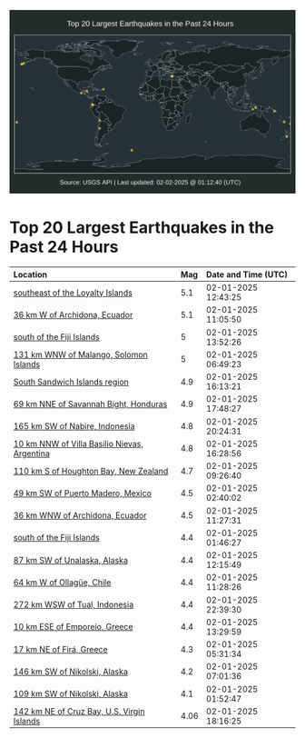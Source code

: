 ![Map](./map.png)

# Top 20 Largest Earthquakes in the Past 24 Hours

| Location | Mag | Date and Time (UTC) |
|:---|:---|:---|
| [southeast of the Loyalty Islands](https://earthquake.usgs.gov/earthquakes/eventpage/us7000pamj) | 5.1 | 02-01-2025 12:43:25 |
| [36 km W of Archidona, Ecuador](https://earthquake.usgs.gov/earthquakes/eventpage/us7000palx) | 5.1 | 02-01-2025 11:05:50 |
| [south of the Fiji Islands](https://earthquake.usgs.gov/earthquakes/eventpage/us7000pamx) | 5 | 02-01-2025 13:52:26 |
| [131 km WNW of Malango, Solomon Islands](https://earthquake.usgs.gov/earthquakes/eventpage/us7000pal5) | 5 | 02-01-2025 06:49:23 |
| [South Sandwich Islands region](https://earthquake.usgs.gov/earthquakes/eventpage/us7000pan9) | 4.9 | 02-01-2025 16:13:21 |
| [69 km NNE of Savannah Bight, Honduras](https://earthquake.usgs.gov/earthquakes/eventpage/us7000pann) | 4.9 | 02-01-2025 17:48:27 |
| [165 km SW of Nabire, Indonesia](https://earthquake.usgs.gov/earthquakes/eventpage/us7000papc) | 4.8 | 02-01-2025 20:24:31 |
| [10 km NNW of Villa Basilio Nievas, Argentina](https://earthquake.usgs.gov/earthquakes/eventpage/us7000panb) | 4.8 | 02-01-2025 16:28:56 |
| [110 km S of Houghton Bay, New Zealand](https://earthquake.usgs.gov/earthquakes/eventpage/us7000palm) | 4.7 | 02-01-2025 09:26:40 |
| [49 km SW of Puerto Madero, Mexico](https://earthquake.usgs.gov/earthquakes/eventpage/us7000pak3) | 4.5 | 02-01-2025 02:40:02 |
| [36 km WNW of Archidona, Ecuador](https://earthquake.usgs.gov/earthquakes/eventpage/us7000pam3) | 4.5 | 02-01-2025 11:27:31 |
| [south of the Fiji Islands](https://earthquake.usgs.gov/earthquakes/eventpage/us7000pajs) | 4.4 | 02-01-2025 01:46:27 |
| [87 km SW of Unalaska, Alaska](https://earthquake.usgs.gov/earthquakes/eventpage/us7000pamb) | 4.4 | 02-01-2025 12:15:49 |
| [64 km W of Ollagüe, Chile](https://earthquake.usgs.gov/earthquakes/eventpage/us7000pam4) | 4.4 | 02-01-2025 11:28:26 |
| [272 km WSW of Tual, Indonesia](https://earthquake.usgs.gov/earthquakes/eventpage/us7000papn) | 4.4 | 02-01-2025 22:39:30 |
| [10 km ESE of Emporeío, Greece](https://earthquake.usgs.gov/earthquakes/eventpage/us7000pamt) | 4.4 | 02-01-2025 13:29:59 |
| [17 km NE of Firá, Greece](https://earthquake.usgs.gov/earthquakes/eventpage/us7000pakk) | 4.3 | 02-01-2025 05:31:34 |
| [146 km SW of Nikolski, Alaska](https://earthquake.usgs.gov/earthquakes/eventpage/us7000pal6) | 4.2 | 02-01-2025 07:01:36 |
| [109 km SW of Nikolski, Alaska](https://earthquake.usgs.gov/earthquakes/eventpage/us7000pakg) | 4.1 | 02-01-2025 01:52:47 |
| [142 km NE of Cruz Bay, U.S. Virgin Islands](https://earthquake.usgs.gov/earthquakes/eventpage/pr2025032001) | 4.06 | 02-01-2025 18:16:25 |
